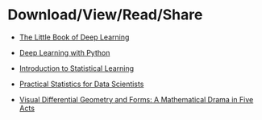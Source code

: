 # Download/View/Read/Share

- [The Little Book of Deep Learning](https://github.com/X-vault-tech/The-Printing-Press/blob/d0a8f34ca674de9d6ea6aa26cad74ec232bdc0cb/pdfs/The%20Little%20Book%20of%20Deep%20Learning.pdf)

- [Deep Learning with Python](https://github.com/X-vault-tech/The-Printing-Press/blob/c72763802c56ce7991decbe3da34e2300421f70d/pdfs/Deep%20Learning%20with%20Python.pdf)

- [Introduction to Statistical Learning](https://github.com/X-vault-tech/The-Printing-Press/blob/ceaa5dba632647440ab27838a76d4281bfeb721b/pdfs/Introduction%20to%20Statistical%20Learning%20(Python).pdf)

- [Practical Statistics for Data Scientists](https://github.com/X-vault-tech/The-Printing-Press/blob/394f788d5d17ac03d8232dc16714533e4f0a7c4a/pdfs/datapot.vn-Practical-Statistics-for-Data-Scientists.pdf)

- [Visual Differential Geometry and Forms: A Mathematical Drama in Five Acts](https://github.com/X-vault-tech/The-Printing-Press/blob/ca2d71b4ff10423f43eec2222362739aa83720bc/pdfs/Visual_Differential_Geometry_and_Forms_A_Mathematical_Drama_in_Five_Acts.pdf)
